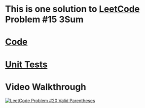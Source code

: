 # This is one solution to [LeetCode](https://leetcode.com/) Problem #15 3Sum


# [Code](three_sum.py)

# [Unit Tests](three_sum_test.py)


# Video Walkthrough

[![LeetCode Problem #20 Valid Parentheses](https://img.youtube.com/vi/31BPgZ4AOqM/0.jpg)](https://www.youtube.com/watch?v=31BPgZ4AOqM)
